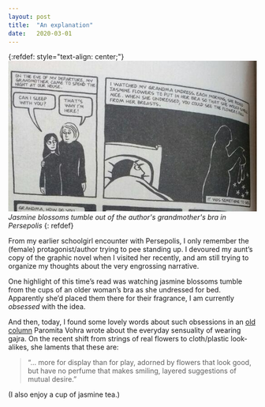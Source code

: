 ```yaml
---
layout: post
title:  "An explanation"
date:   2020-03-01
---
```

{:refdef: style="text-align: center;"}
![Jasmine blossoms tumble out of the author's grandmother's bra in Persepolis](/assets/persepolis.jpeg)  
*Jasmine blossoms tumble out of the author's grandmother's bra in Persepolis*
{: refdef}

From my earlier schoolgirl encounter with Persepolis, I only remember the (female) protagonist/author trying to pee standing up. I devoured my aunt’s copy of the graphic novel when I visited her recently, and am still trying to organize my thoughts about the very engrossing narrative.

One highlight of this time’s read was watching jasmine blossoms tumble from the cups of an older woman’s bra as she undressed for bed. Apparently she’d placed them there for their fragrance, I am currently *obsessed* with the idea.

And then, today, I found some lovely words about such obsessions in an [old column](https://mumbaimirror.indiatimes.com/opinion/columnists/paromita-vohra/Tera-Gajra-Re/articleshow/45904106.cms) Paromita Vohra wrote about the everyday sensuality of wearing gajra. On the recent shift from strings of real flowers to cloth/plastic look-alikes, she laments that these are:

> “… more for display than for play, adorned by flowers that look good, but have no perfume that makes smiling, layered suggestions of mutual desire.”

(I also enjoy a cup of jasmine tea.)
